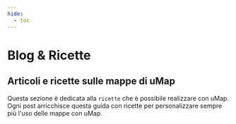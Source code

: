 ```yaml
---
hide:
  - toc
---
```



# Blog & Ricette
<style> .md-nav__item .md-nav__link--active {    display: none;}</style>


## Articoli e ricette sulle mappe di uMap

Questa sezione è dedicata alla `ricette` che è possibile realizzare con uMap. Ogni post arricchisce questa guida con ricette per personalizzare sempre più l'uso delle mappe con uMap.
